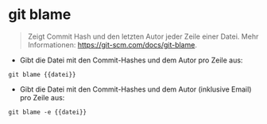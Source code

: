 # git blame

> Zeigt Commit Hash und den letzten Autor jeder Zeile einer Datei.
> Mehr Informationen: <https://git-scm.com/docs/git-blame>.

- Gibt die Datei mit den Commit-Hashes und dem Autor pro Zeile aus:

`git blame {{datei}}`

- Gibt die Datei mit den Commit-Hashes und dem Autor (inklusive Email) pro Zeile aus:

`git blame -e {{datei}}`
